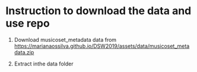 # Instruction to download the data and use repo


1. Download musicoset_metadata data from https://marianaossilva.github.io/DSW2019/assets/data/musicoset_metadata.zip

2. Extract inthe data folder

